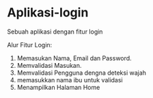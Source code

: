 # Aplikasi-login
Sebuah aplikasi dengan fitur login

Alur Fitur Login:
1. Memasukan Nama, Email dan Password.
2. Memvalidasi Masukan.
3. Memvalidasi Pengguna dengna deteksi wajah
4. memasukkan nama ibu untuk validasi
5. Menampilkan Halaman Home

